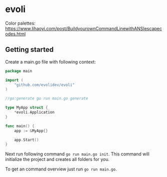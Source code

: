 # evoli

Color palettes: https://www.lihaoyi.com/post/BuildyourownCommandLinewithANSIescapecodes.html 

## Getting started

Create a main.go file with following context:
```GO
package main

import (
	"github.com/evolidev/evoli"
)

//go:generate go run main.go generate

type MyApp struct {
	*evoli.Application
}

func main() {
	app := &MyApp{}

	app.Start()
}
```

Next run following command `go run main.go init`. 
This command will initialize the project and creates all folders for you. 

To get an command overview just run `go run main.go`. 